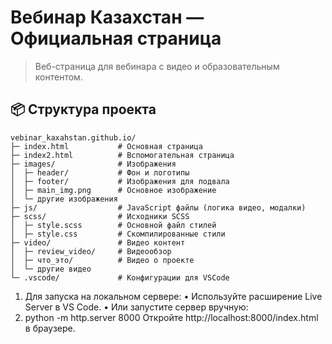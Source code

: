 # Вебинар Казахстан — Официальная страница

> Веб-страница для вебинара с видео и образовательным контентом.

## 📦 Структура проекта
```
vebinar_kaxahstan.github.io/
├─ index.html           # Основная страница
├─ index2.html          # Вспомогательная страница
├─ images/              # Изображения
│  ├─ header/           # Фон и логотипы
│  ├─ footer/           # Изображения для подвала
│  ├─ main_img.png      # Основное изображение
│  └─ другие изображения
├─ js/                  # JavaScript файлы (логика видео, модалки)
├─ scss/                # Исходники SCSS
│  ├─ style.scss        # Основной файл стилей
│  ├─ style.css         # Скомпилированные стили
├─ video/               # Видео контент
│  ├─ review_video/     # Видеообзор
│  ├─ что_это/          # Видео о проекте
│  └─ другие видео
└─ .vscode/             # Конфигурации для VSCode
```
1) Для запуска на локальном сервере:
	•	Используйте расширение Live Server в VS Code.
	•	Или запустите сервер вручную:
2) python -m http.server 8000
		Откройте http://localhost:8000/index.html в браузере.
